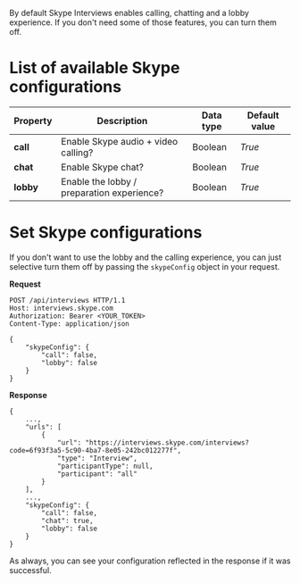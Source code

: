 By default Skype Interviews enables calling, chatting and a lobby experience. If you don't need some of those features, you can turn them off.

# List of available Skype configurations

|Property |	Description	| Data type |	Default value |
|---------|-------------|---|---|
|**call** |	Enable Skype audio + video calling? | Boolean | *True* |
|**chat** | Enable Skype chat? | Boolean | *True* |
|**lobby** | Enable the lobby / preparation experience? | Boolean | *True* |

# Set Skype configurations

If you don't want to use the lobby and the calling experience, you can just selective turn them off by passing the `skypeConfig` object in your request.

**Request**
```
POST /api/interviews HTTP/1.1
Host: interviews.skype.com
Authorization: Bearer <YOUR_TOKEN>
Content-Type: application/json

{
	"skypeConfig": {
        "call": false,
        "lobby": false
	}
}
```

**Response**
```
{
    ...,
    "urls": [
        {
            "url": "https://interviews.skype.com/interviews?code=6f93f3a5-5c90-4ba7-8e05-242bc012277f",
            "type": "Interview",
            "participantType": null,
            "participant": "all"
        }
    ],
    ...,
    "skypeConfig": {
        "call": false,
        "chat": true,
        "lobby": false
    }
}
```

As always, you can see your configuration reflected in the response if it was successful.